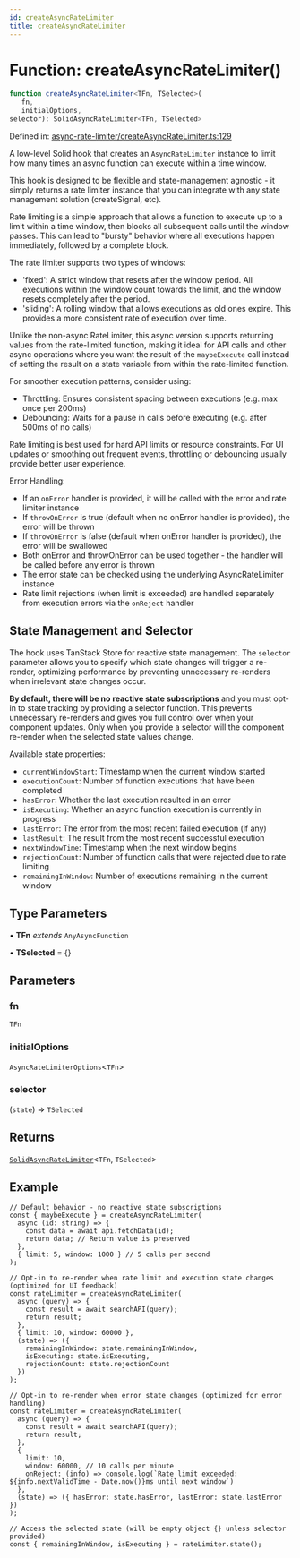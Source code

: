 ```yaml
---
id: createAsyncRateLimiter
title: createAsyncRateLimiter
---
```


<!-- DO NOT EDIT: this page is autogenerated from the type comments -->

# Function: createAsyncRateLimiter()

```ts
function createAsyncRateLimiter<TFn, TSelected>(
   fn, 
   initialOptions, 
selector): SolidAsyncRateLimiter<TFn, TSelected>
```

Defined in: [async-rate-limiter/createAsyncRateLimiter.ts:129](https://github.com/TanStack/persister/blob/main/packages/solid-persister/src/async-rate-limiter/createAsyncRateLimiter.ts#L129)

A low-level Solid hook that creates an `AsyncRateLimiter` instance to limit how many times an async function can execute within a time window.

This hook is designed to be flexible and state-management agnostic - it simply returns a rate limiter instance that
you can integrate with any state management solution (createSignal, etc).

Rate limiting is a simple approach that allows a function to execute up to a limit within a time window,
then blocks all subsequent calls until the window passes. This can lead to "bursty" behavior where
all executions happen immediately, followed by a complete block.

The rate limiter supports two types of windows:
- 'fixed': A strict window that resets after the window period. All executions within the window count
  towards the limit, and the window resets completely after the period.
- 'sliding': A rolling window that allows executions as old ones expire. This provides a more
  consistent rate of execution over time.

Unlike the non-async RateLimiter, this async version supports returning values from the rate-limited function,
making it ideal for API calls and other async operations where you want the result of the `maybeExecute` call
instead of setting the result on a state variable from within the rate-limited function.

For smoother execution patterns, consider using:
- Throttling: Ensures consistent spacing between executions (e.g. max once per 200ms)
- Debouncing: Waits for a pause in calls before executing (e.g. after 500ms of no calls)

Rate limiting is best used for hard API limits or resource constraints. For UI updates or
smoothing out frequent events, throttling or debouncing usually provide better user experience.

Error Handling:
- If an `onError` handler is provided, it will be called with the error and rate limiter instance
- If `throwOnError` is true (default when no onError handler is provided), the error will be thrown
- If `throwOnError` is false (default when onError handler is provided), the error will be swallowed
- Both onError and throwOnError can be used together - the handler will be called before any error is thrown
- The error state can be checked using the underlying AsyncRateLimiter instance
- Rate limit rejections (when limit is exceeded) are handled separately from execution errors via the `onReject` handler

## State Management and Selector

The hook uses TanStack Store for reactive state management. The `selector` parameter allows you
to specify which state changes will trigger a re-render, optimizing performance by preventing
unnecessary re-renders when irrelevant state changes occur.

**By default, there will be no reactive state subscriptions** and you must opt-in to state
tracking by providing a selector function. This prevents unnecessary re-renders and gives you
full control over when your component updates. Only when you provide a selector will the
component re-render when the selected state values change.

Available state properties:
- `currentWindowStart`: Timestamp when the current window started
- `executionCount`: Number of function executions that have been completed
- `hasError`: Whether the last execution resulted in an error
- `isExecuting`: Whether an async function execution is currently in progress
- `lastError`: The error from the most recent failed execution (if any)
- `lastResult`: The result from the most recent successful execution
- `nextWindowTime`: Timestamp when the next window begins
- `rejectionCount`: Number of function calls that were rejected due to rate limiting
- `remainingInWindow`: Number of executions remaining in the current window

## Type Parameters

• **TFn** *extends* `AnyAsyncFunction`

• **TSelected** = \{\}

## Parameters

### fn

`TFn`

### initialOptions

`AsyncRateLimiterOptions`\<`TFn`\>

### selector

(`state`) => `TSelected`

## Returns

[`SolidAsyncRateLimiter`](../../../../interfaces/solidasyncratelimiter.md)\<`TFn`, `TSelected`\>

## Example

```tsx
// Default behavior - no reactive state subscriptions
const { maybeExecute } = createAsyncRateLimiter(
  async (id: string) => {
    const data = await api.fetchData(id);
    return data; // Return value is preserved
  },
  { limit: 5, window: 1000 } // 5 calls per second
);

// Opt-in to re-render when rate limit and execution state changes (optimized for UI feedback)
const rateLimiter = createAsyncRateLimiter(
  async (query) => {
    const result = await searchAPI(query);
    return result;
  },
  { limit: 10, window: 60000 },
  (state) => ({
    remainingInWindow: state.remainingInWindow,
    isExecuting: state.isExecuting,
    rejectionCount: state.rejectionCount
  })
);

// Opt-in to re-render when error state changes (optimized for error handling)
const rateLimiter = createAsyncRateLimiter(
  async (query) => {
    const result = await searchAPI(query);
    return result;
  },
  {
    limit: 10,
    window: 60000, // 10 calls per minute
    onReject: (info) => console.log(`Rate limit exceeded: ${info.nextValidTime - Date.now()}ms until next window`)
  },
  (state) => ({ hasError: state.hasError, lastError: state.lastError })
);

// Access the selected state (will be empty object {} unless selector provided)
const { remainingInWindow, isExecuting } = rateLimiter.state();
```
